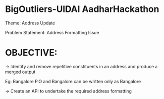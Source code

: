 # BigOutliers-UIDAI AadharHackathon
Theme: Address Update

Problem Statement: Address Formatting Issue


# OBJECTIVE:
-> Identify and remove repetitive constituents in an address and produce a merged output
 
 Eg: Bangalore P.O and Bangalore can be written only as Bangalore
 
 
-> Create an API to undertake the required address formatting 




